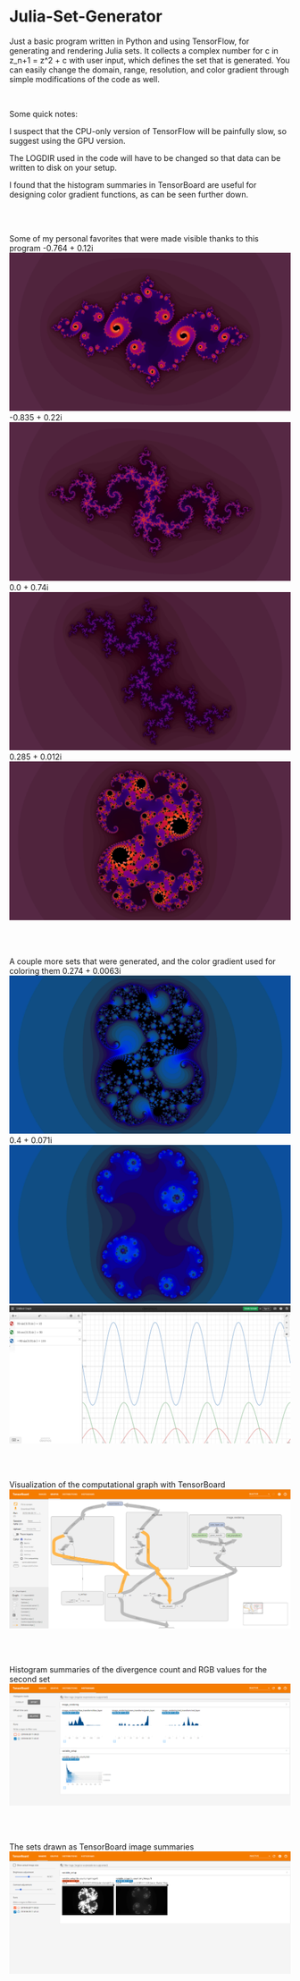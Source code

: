 # Julia-Set-Generator
Just a basic program written in Python and using TensorFlow, for generating and rendering Julia sets. It collects a complex number for c in z_n+1 = z^2 + c with user input, which defines the set that is generated. You can easily change the domain, range, resolution, and color gradient through simple modifications of the code as well.

<br>

Some quick notes:

  I suspect that the CPU-only version of TensorFlow will be painfully slow, so suggest using the GPU version.
  
  The LOGDIR used in the code will have to be changed so that data can be written to disk on your setup.

  I found that the histogram summaries in TensorBoard are useful for designing color gradient functions, as can be seen further down.

<br><br>

Some of my personal favorites that were made visible thanks to this program
-0.764 + 0.12i
![-0.764 0.12i](https://github.com/Kektopular/Julia-Set-Generator/blob/master/Example%20Images/Julia%20Set%20-0.764%200.12i.jpg?raw=true)
-0.835 + 0.22i
![-0.835 0.22i](https://github.com/Kektopular/Julia-Set-Generator/blob/master/Example%20Images/Julia%20Set%20-0.835%200.22i.jpg?raw=true)
0.0 + 0.74i
![0.0 0.74i](https://github.com/Kektopular/Julia-Set-Generator/blob/master/Example%20Images/Julia%20Set%200.0%200.74i.jpg?raw=true)
0.285 + 0.012i
![0.285 0.012i](https://github.com/Kektopular/Julia-Set-Generator/blob/master/Example%20Images/Julia%20Set%200.285%200.012i.jpg?raw=true)

<br><br>

A couple more sets that were generated, and the color gradient used for coloring them
0.274 + 0.0063i
![0.274 0.0063i](https://github.com/Kektopular/Julia-Set-Generator/blob/master/Example%20Images/Julia%20Set%200.274%200.0063i.jpg?raw=true)
0.4 + 0.071i
![0.4 0.071i](https://github.com/Kektopular/Julia-Set-Generator/blob/master/Example%20Images/Julia%20Set%200.4%200.071i.jpg?raw=true)
![Color Gradient](https://github.com/Kektopular/Julia-Set-Generator/blob/master/Example%20Images/Color%20Gradient%20Functions.png?raw=true)

<br><br>

Visualization of the computational graph with TensorBoard
![Computational Graph](https://github.com/Kektopular/Julia-Set-Generator/blob/master/Example%20Images/Computational%20Graph.png?raw=true)

<br><br>

Histogram summaries of the divergence count and RGB values for the second set
![Histograms](https://github.com/Kektopular/Julia-Set-Generator/blob/master/Example%20Images/TensorBoard%20Histograms.png?raw=true)

<br><br>

The sets drawn as TensorBoard image summaries
![Images](https://github.com/Kektopular/Julia-Set-Generator/blob/master/Example%20Images/Tensorboard%20Images.png?raw=true)
